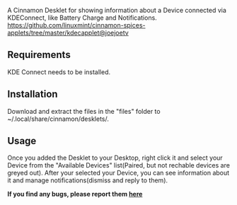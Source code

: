 A Cinnamon Desklet for showing information about a Device connected via KDEConnect, like Battery Charge and Notifications.
https://github.com/linuxmint/cinnamon-spices-applets/tree/master/kdecapplet@joejoetv

## Requirements
KDE Connect needs to be installed.

## Installation
Download and extract the files in the "files" folder to ~/.local/share/cinnamon/desklets/.

## Usage
Once you added the Desklet to your Desktop, right click it and select your Device from the "Available Devices" list(Paired, but not rechable devices are greyed out).
After your selected your Device, you can see information about it and manage notifications(dismiss and reply to them).


**If you find any bugs, please report them [here](https://github.com/linuxmint/cinnamon-spices-applets/tree/master/kdecapplet@joejoetv)**
